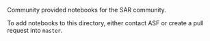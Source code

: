 Community provided notebooks for the SAR community.

To add notebooks to this directory, either contact ASF or create a pull request into `master`.
